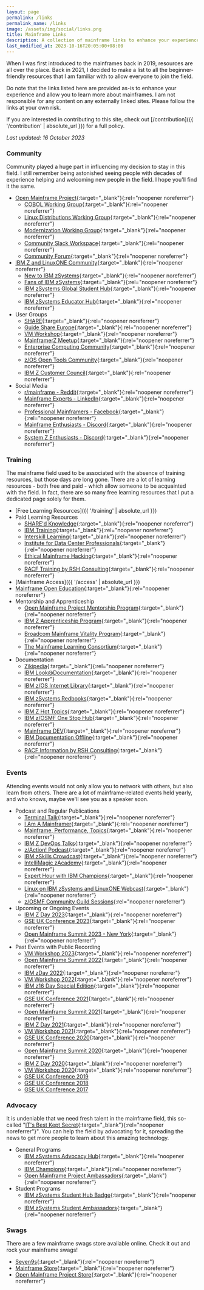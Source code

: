 ```yaml
---
layout: page
permalink: /links
permalink_name: /links
image: /assets/img/social/links.png
title: Mainframe Links
description: A collection of mainframe links to enhance your experience and allow you to learn more about mainframes.
last_modified_at: 2023-10-16T20:05:00+08:00
---
```


When I was first introduced to the mainframes back in 2019, resources are all over the place. Back in 2021, I decided to make a list to all the beginner-friendly resources that I am familiar with to allow everyone to join the field.

Do note that the links listed here are provided as-is to enhance your experience and allow you to learn more about mainframes. I am not responsible for any content on any externally linked sites. Please follow the links at your own risk.

If you are interested in contributing to this site, check out [/contribution]({{ '/contribution' | absolute_url }}) for a full policy.

*Last updated: 16 October 2023*

### Community

Community played a huge part in influencing my decision to stay in this field. I still remember being astonished seeing people with decades of experience helping and welcoming new people in the field. I hope you'll find it the same.

- [Open Mainframe Project](https://openmainframeproject.org/){:target="_blank"}{:rel="noopener noreferrer"}
  * [COBOL Working Group](https://lists.openmainframeproject.org/g/wg-cobol){:target="_blank"}{:rel="noopener noreferrer"}
  * [Linux Distributions Working Group](https://wiki.openmainframeproject.org/display/LinuxDistrosWG){:target="_blank"}{:rel="noopener noreferrer"}
  * [Modernization Working Group](https://wiki.openmainframeproject.org/display/MW/Modernization+WG+Home){:target="_blank"}{:rel="noopener noreferrer"}
  * [Community Slack Workspace](https://slack.openmainframeproject.org/){:target="_blank"}{:rel="noopener noreferrer"}
  * [Community Forum](https://community.openmainframeproject.org/){:target="_blank"}{:rel="noopener noreferrer"}
- [IBM Z and LinuxONE Community](https://www.ibm.com/community/z/){:target="_blank"}{:rel="noopener noreferrer"}
  * [New to IBM zSystems](https://ibm.biz/newtoibmz){:target="_blank"}{:rel="noopener noreferrer"}
  * [Fans of IBM zSystems](https://ibm.biz/zSystemsFans){:target="_blank"}{:rel="noopener noreferrer"}
  * [IBM zSystems Global Student Hub](https://ibm.biz/studenthub){:target="_blank"}{:rel="noopener noreferrer"}
  * [IBM zSystems Educator Hub](https://ibm.biz/educatorhub){:target="_blank"}{:rel="noopener noreferrer"}
- User Groups
  * [SHARE](https://www.share.org/){:target="_blank"}{:rel="noopener noreferrer"}
  * [Guide Share Europe](https://www.gse.org/){:target="_blank"}{:rel="noopener noreferrer"}
  * [VM Workshop](http://www.vmworkshop.org/){:target="_blank"}{:rel="noopener noreferrer"}
  * [MainframerZ Meetup](https://www.meetup.com/MainframerZ-London/){:target="_blank"}{:rel="noopener noreferrer"}
  * [Enterprise Computing Community](https://ecc.marist.edu/){:target="_blank"}{:rel="noopener noreferrer"}
  * [z/OS Open Tools Community](https://zosopentools.github.io/meta/#/){:target="_blank"}{:rel="noopener noreferrer"}
  * [IBM Z Customer Council](https://ibm-zcouncil.com/){:target="_blank"}{:rel="noopener noreferrer"}
- Social Media
  * [r/mainframe - Reddit](https://www.reddit.com/r/mainframe/){:target="_blank"}{:rel="noopener noreferrer"}
  * [Mainframe Experts - LinkedIn](https://www.linkedin.com/groups/910927/){:target="_blank"}{:rel="noopener noreferrer"}
  * [Professional Mainframers - Facebook](https://www.facebook.com/groups/ProfessionalMainframers/){:target="_blank"}{:rel="noopener noreferrer"}
  * [Mainframe Enthusiasts - Discord](https://discord.gg/eyRjj4t){:target="_blank"}{:rel="noopener noreferrer"}
  * [System Z Enthusiasts - Discord](https://discord.gg/rFXEVKK7AH){:target="_blank"}{:rel="noopener noreferrer"}

### Training

The mainframe field used to be associated with the absence of training resources, but those days are long gone. There are a lot of learning resources - both free and paid - which allow someone to be acquainted with the field. In fact, there are so many free learning resources that I put a dedicated page solely for them.

- [Free Learning Resources]({{ '/training' | absolute_url }})
- Paid Learning Resources
  * [SHARE'd Knowledge](https://knowledge.share.org/){:target="_blank"}{:rel="noopener noreferrer"}
  * [IBM Training](https://www.ibm.com/training/mainframe/){:target="_blank"}{:rel="noopener noreferrer"}
  * [Interskill Learning](https://www.interskill.com/){:target="_blank"}{:rel="noopener noreferrer"}
  * [Institute for Data Center Professionals](https://idcp.marist.edu/zos-program-overview){:target="_blank"}{:rel="noopener noreferrer"}
  * [Ethical Mainframe Hacking](https://evilmainframe.com/){:target="_blank"}{:rel="noopener noreferrer"}
  * [RACF Training by RSH Consulting](https://www.rshconsulting.com/training.htm){:target="_blank"}{:rel="noopener noreferrer"}
- [Mainframe Access]({{ '/access' | absolute_url }})
- [Mainframe Open Education](https://open-mainframe-project.gitbook.io/mainframe-open-education-project/){:target="_blank"}{:rel="noopener noreferrer"}
- Mentorship and Apprenticeship
  * [Open Mainframe Project Mentorship Program](https://openmainframeproject.org/community/mentorship-program/){:target="_blank"}{:rel="noopener noreferrer"}
  * [IBM Z Apprenticeship Program](https://www.franklinapprenticeships.com/ibm-z-apprenticeship-program/){:target="_blank"}{:rel="noopener noreferrer"}
  * [Broadcom Mainframe Vitality Program](https://mainframe.broadcom.com/education/mainframe-vitality-program){:target="_blank"}{:rel="noopener noreferrer"}
  * [The Mainframe Learning Consortium](https://themlc.app/){:target="_blank"}{:rel="noopener noreferrer"}
- Documentation
  * [Zikipedia](https://ibmredbooks.github.io/zikipedia/){:target="_blank"}{:rel="noopener noreferrer"}
  * [IBM Look@Documentation](https://www-40.ibm.com/servers/resourcelink/svc00100.nsf/pages/look@kc-multi-product?OpenDocument){:target="_blank"}{:rel="noopener noreferrer"}
  * [IBM z/OS Internet Library](https://www-40.ibm.com/servers/resourcelink/svc00100.nsf/pages/zosInternetLibrary?OpenDocument){:target="_blank"}{:rel="noopener noreferrer"}
  * [IBM zSystems Redbooks](https://www.redbooks.ibm.com/domains/zsystems){:target="_blank"}{:rel="noopener noreferrer"}
  * [IBM Z Hot Topics](https://zos-hot-topics.com/){:target="_blank"}{:rel="noopener noreferrer"}
  * [IBM z/OSMF One Stop Hub](https://ibm.github.io/zOSMF/){:target="_blank"}{:rel="noopener noreferrer"}
  * [Mainframe DEV](https://ibm.github.io/mainframe-downloads/){:target="_blank"}{:rel="noopener noreferrer"}
  * [IBM Documentation Offline](https://www.ibm.com/docs/en/offline){:target="_blank"}{:rel="noopener noreferrer"}
  * [RACF Information by RSH Consulting](https://www.rshconsulting.com/racfres.htm){:target="_blank"}{:rel="noopener noreferrer"}

### Events

Attending events would not only allow you to network with others, but also learn from others. There are a lot of mainframe-related events held yearly, and who knows, maybe we'll see you as a speaker soon.

- Podcast and Regular Publications
  * [Terminal Talk](https://www.terminaltalk.net/){:target="_blank"}{:rel="noopener noreferrer"}
  * [I Am A Mainframer](https://openmainframeproject.org/news/i-am-a-mainframer-podcast/){:target="_blank"}{:rel="noopener noreferrer"}
  * [Mainframe, Performance, Topics](https://podcasters.spotify.com/pod/show/marna-walle){:target="_blank"}{:rel="noopener noreferrer"}
  * [IBM Z DevOps Talks](https://developer.ibm.com/podcasts/z_devops_talks_podcast/){:target="_blank"}{:rel="noopener noreferrer"}
  * [z/Action! Podcast](https://community.ibm.com/community/user/ibmz-and-linuxone/viewdocument/zaction-podcast){:target="_blank"}{:rel="noopener noreferrer"}
  * [IBM zSkills Crowdcast](https://www.crowdcast.io/ibmz){:target="_blank"}{:rel="noopener noreferrer"}
  * [IntelliMagic zAcademy](https://www.intellimagic.com/zacademy/){:target="_blank"}{:rel="noopener noreferrer"}
  * [Expert Hour with IBM Champions](https://ibm.webcasts.com/starthere.jsp?ei=1562165&tp_key=2f59feab75){:target="_blank"}{:rel="noopener noreferrer"}
  * [Linux on IBM zSystems and LinuxONE Webcast](https://www.ibm.com/support/pages/node/6351445){:target="_blank"}{:rel="noopener noreferrer"}
  * [z/OSMF Community Guild Sessions](https://community.ibm.com/community/user/ibmz-and-linuxone/blogs/rolando-perez/2021/11/03/zosmf-guild){:rel="noopener noreferrer"}
- Upcoming or Ongoing Events
  * [IBM Z Day 2023](https://ibmzday.bemyapp.com/2023){:target="_blank"}{:rel="noopener noreferrer"}
  * [GSE UK Conference 2023](https://conferences.gse.org.uk/2023){:target="_blank"}{:rel="noopener noreferrer"}
  * [Open Mainframe Summit 2023 - New York](https://openmainframeproject.org/event/open-mainframe-summit-new-york/){:target="_blank"}{:rel="noopener noreferrer"}
- Past Events with Public Recording
  * [VM Workshop 2023](https://www.youtube.com/playlist?list=PL5WWepmN1fC2RBG6f8Cf3JK-wVWC71aC7){:target="_blank"}{:rel="noopener noreferrer"}
  * [Open Mainframe Summit 2022](https://www.youtube.com/playlist?list=PL8REpLGaY9QHyZhlGOQLx8iT9B1LgVoF0){:target="_blank"}{:rel="noopener noreferrer"}
  * [IBM zDay 2022](https://www.ibm.com/community/z/ibm-zday-2022/){:target="_blank"}{:rel="noopener noreferrer"}
  * [VM Workshop 2022](https://www.youtube.com/playlist?list=PL5WWepmN1fC2CuvO323tldEMwGJtu0gpE){:target="_blank"}{:rel="noopener noreferrer"}
  * [IBM z16 Day Special Edition](https://www.ibm.com/community/z/ibm-z16-day-se-2022/){:target="_blank"}{:rel="noopener noreferrer"}
  * [GSE UK Conference 2021](https://www.youtube.com/@GSEUKRegion/playlists){:target="_blank"}{:rel="noopener noreferrer"}
  * [Open Mainframe Summit 2021](https://www.youtube.com/playlist?list=PL8REpLGaY9QFFr5QMJ0Lh6TkUABpFB1ZB){:target="_blank"}{:rel="noopener noreferrer"}
  * [IBM Z Day 2021](https://www.ibm.com/community/z/ibm-z-day-2021/){:target="_blank"}{:rel="noopener noreferrer"}
  * [VM Workshop 2021](https://www.youtube.com/playlist?list=PL5WWepmN1fC2tQJJh18KeGCZ1xkaNVaUc){:target="_blank"}{:rel="noopener noreferrer"}
  * [GSE UK Conference 2020](https://www.youtube.com/@GSEUKRegion/playlists){:target="_blank"}{:rel="noopener noreferrer"}
  * [Open Mainframe Summit 2020](https://www.youtube.com/playlist?list=PL8REpLGaY9QGExAKP21tQ7v952Ri6re9p){:target="_blank"}{:rel="noopener noreferrer"}
  * [IBM Z Day 2020](https://www.ibm.com/community/z/2020-z-day-replays/){:target="_blank"}{:rel="noopener noreferrer"}
  * [VM Workshop 2020](https://www.youtube.com/playlist?list=PL5WWepmN1fC2lamZevLvCBxveOUDE28QZ){:target="_blank"}{:rel="noopener noreferrer"}
  * [GSE UK Conference 2019](https://www.youtube.com/playlist?list=PLuV-8Djx1_O0kWVMSiRj6P2TdwoxMxCf8)
  * [GSE UK Conference 2018](https://www.youtube.com/playlist?list=PLuV-8Djx1_O3RKxtxmCNSms2tJjHDCHFJ)
  * [GSE UK Conference 2017](https://www.youtube.com/playlist?list=PLuV-8Djx1_O3qqMFXkF9jYqqkp0SU6QPw)

### Advocacy

It is undeniable that we need fresh talent in the mainframe field, this so-called "[IT's Best Kept Secret](https://www.youtube.com/watch?v=ZRnnc57tJDI){:target="_blank"}{:rel="noopener noreferrer"}". You can help the field by advocating for it, spreading the news to get more people to learn about this amazing technology.

- General Programs
  * [IBM zSystems Advocacy Hub](https://www.ibm.com/community/z/advocacy/){:target="_blank"}{:rel="noopener noreferrer"}
  * [IBM Champions](https://developer.ibm.com/champions/){:target="_blank"}{:rel="noopener noreferrer"}
  * [Open Mainframe Project Ambassadors](https://tac.openmainframeproject.org/programs/ambassadors.html){:target="_blank"}{:rel="noopener noreferrer"}
- Student Programs
  * [IBM zSystems Student Hub Badge](https://www.ibm.com/community/z/ibm-z-global-student-hub-badge/){:target="_blank"}{:rel="noopener noreferrer"}
  * [IBM zSystems Student Ambassadors](https://yourbigyear.com/ibm-zsystems-ambassador-program){:target="_blank"}{:rel="noopener noreferrer"}

### Swags

There are a few mainframe swags store available online. Check it out and rock your mainframe swags!

- [Seven9s](https://www.etsy.com/shop/Seven9s){:target="_blank"}{:rel="noopener noreferrer"}
- [Mainframe Store](https://mainframestore.com/){:target="_blank"}{:rel="noopener noreferrer"}
- [Open Mainframe Project Store](https://store.openmainframeproject.org/){:target="_blank"}{:rel="noopener noreferrer"}